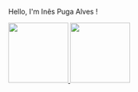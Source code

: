 Hello, I'm Inês Puga Alves !

<div>
  <a href="https://github.com/inesPuga">
  <img height="120em" src="https://github-readme-stats.vercel.app/api?username=inesPuga&show_icons=true&theme=dracula&include_all_commits=true&count_private=true"/>
  <img height="120em"src="https://github-readme-stats.vercel.app/api/top-langs/?username=inesPuga&layout=compact&langs_count=7&theme=dracula"/>
</div>
